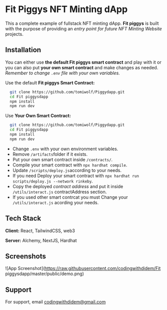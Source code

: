 # Fit Piggys NFT Minting dApp

This a complete example of fullstack NFT minting dApp. **Fit piggys** is built with the purpose of providing an _entry point for future NFT Minting Website_ projects.

## Installation

You can either use **the default Fit piggys smart contract** and play with it or you can also put **your own smart contract** and make changes as needed. _Remember to change `.env` file with your own variables._

Use the default **Fit piggys Smart Contract:**

```bash
  git clone https://github.com/tomiwolf/Piggydapp.git 
  cd Fit piggysdapp
  npm install
  npm run dev
```

Use **Your Own Smart Contract:**

```bash
  git clone https://github.com/tomiwolf/Piggydapp.git 
  cd Fit piggysdapp
  npm install
  npm run dev
```

- Change `.env` with your own environment variables.
- Remove `/artifacts`folder if it exists.
- Put your own smart contract inside `/contracts/`.
- Compile your smart contract with `npx hardhat compile`.
- Update `/scripts/deploy.js`according to your needs.
- If you need Deploy your smart contract with `npx hardhat run scripts/deploy.js --network rinkeby`.
- Copy the deployed _contract address_ and put it inside `/utils/interact.js` contractAddress section.
- If you used other smart contrcat you must Change your `/utils/interact.js` acording your needs.


## Tech Stack

**Client:** React, TailwindCSS, web3

**Server:** Alchemy, NextJS, Hardhat



## Screenshots

![App Screenshot](https://raw.githubusercontent.com/codingwithdidem/Fit piggysdapp/master/public/demo.png)

## Support

For support, email codingwithdidem@gmail.com
